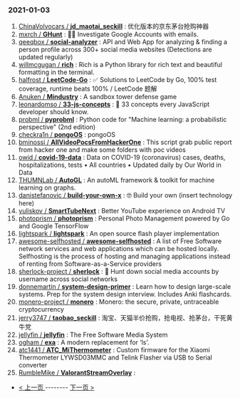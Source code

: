### 2021-01-03 
1. [
        ChinaVolvocars /
**jd_maotai_seckill**](https://github.com/ChinaVolvocars/jd_maotai_seckill) : 优化版本的京东茅台抢购神器
1. [
        mxrch /
**GHunt**](https://github.com/mxrch/GHunt) : 🕵️‍♂️ Investigate Google Accounts with emails.
1. [
        qeeqbox /
**social-analyzer**](https://github.com/qeeqbox/social-analyzer) : API and Web App for analyzing & finding a person profile across 300+ social media websites (Detections are updated regularly)
1. [
        willmcgugan /
**rich**](https://github.com/willmcgugan/rich) : Rich is a Python library for rich text and beautiful formatting in the terminal.
1. [
        halfrost /
**LeetCode-Go**](https://github.com/halfrost/LeetCode-Go) : ✅ Solutions to LeetCode by Go, 100% test coverage, runtime beats 100% / LeetCode 题解
1. [
        Anuken /
**Mindustry**](https://github.com/Anuken/Mindustry) : A sandbox tower defense game
1. [
        leonardomso /
**33-js-concepts**](https://github.com/leonardomso/33-js-concepts) : 📜 33 concepts every JavaScript developer should know.
1. [
        probml /
**pyprobml**](https://github.com/probml/pyprobml) : Python code for "Machine learning: a probabilistic perspective" (2nd edition)
1. [
        checkra1n /
**pongoOS**](https://github.com/checkra1n/pongoOS) : pongoOS
1. [
        bminossi /
**AllVideoPocsFromHackerOne**](https://github.com/bminossi/AllVideoPocsFromHackerOne) : This script grab public report from hacker one and make some folders with poc videos
1. [
        owid /
**covid-19-data**](https://github.com/owid/covid-19-data) : Data on COVID-19 (coronavirus) cases, deaths, hospitalizations, tests • All countries • Updated daily by Our World in Data
1. [
        THUMNLab /
**AutoGL**](https://github.com/THUMNLab/AutoGL) : An autoML framework & toolkit for machine learning on graphs.
1. [
        danistefanovic /
**build-your-own-x**](https://github.com/danistefanovic/build-your-own-x) : 🤓 Build your own (insert technology here)
1. [
        yuliskov /
**SmartTubeNext**](https://github.com/yuliskov/SmartTubeNext) : Better YouTube experience on Android TV
1. [
        photoprism /
**photoprism**](https://github.com/photoprism/photoprism) : Personal Photo Management powered by Go and Google TensorFlow
1. [
        lightspark /
**lightspark**](https://github.com/lightspark/lightspark) : An open source flash player implementation
1. [
        awesome-selfhosted /
**awesome-selfhosted**](https://github.com/awesome-selfhosted/awesome-selfhosted) : A list of Free Software network services and web applications which can be hosted locally. Selfhosting is the process of hosting and managing applications instead of renting from Software-as-a-Service providers
1. [
        sherlock-project /
**sherlock**](https://github.com/sherlock-project/sherlock) : 🔎 Hunt down social media accounts by username across social networks
1. [
        donnemartin /
**system-design-primer**](https://github.com/donnemartin/system-design-primer) : Learn how to design large-scale systems. Prep for the system design interview. Includes Anki flashcards.
1. [
        monero-project /
**monero**](https://github.com/monero-project/monero) : Monero: the secure, private, untraceable cryptocurrency
1. [
        jerry3747 /
**taobao_seckill**](https://github.com/jerry3747/taobao_seckill) : 淘宝、天猫半价抢购，抢电视、抢茅台，干死黄牛党
1. [
        jellyfin /
**jellyfin**](https://github.com/jellyfin/jellyfin) : The Free Software Media System
1. [
        ogham /
**exa**](https://github.com/ogham/exa) : A modern replacement for ‘ls’.
1. [
        atc1441 /
**ATC_MiThermometer**](https://github.com/atc1441/ATC_MiThermometer) : Custom firmware for the Xiaomi Thermometer LYWSD03MMC and Telink Flasher via USB to Serial converter
1. [
        RumbleMike /
**ValorantStreamOverlay**](https://github.com/RumbleMike/ValorantStreamOverlay) :  

- [ < 上一页 ](https://github.com/able8/github-trending-daily-record/blob/master/2021-01-02.md) -------- [ 下一页 > ](https://github.com/able8/github-trending-daily-record/blob/master/2021-01-04.md)